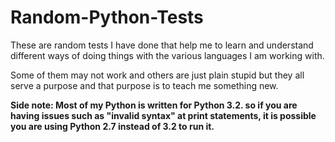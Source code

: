 Random-Python-Tests
===================

These are random tests I have done that help me to learn and understand different ways
of doing things with the various languages I am working with.

Some of them may not work and others are just plain stupid but they all serve a purpose
and that purpose is to teach me something new.

**Side note: Most of my Python is written for Python 3.2. so if you are having issues
such as "invalid syntax" at print statements, it is possible you are using Python 2.7
instead of 3.2 to run it.**

